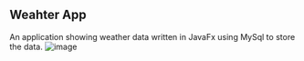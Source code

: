 ## Weahter App
An application showing weather data written in JavaFx using MySql to store the data.
![image](https://github.com/Suchy702/weather-data-shower/assets/60712884/908afe29-cf4c-4ce5-90c1-194f0c9843c4)
